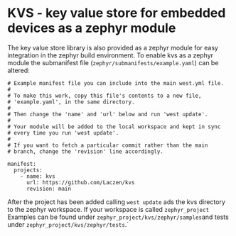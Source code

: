<!--
  Copyright (c) 2022 Laczen

  SPDX-License-Identifier: Apache-2.0
-->
# KVS - key value store for embedded devices as a zephyr module 

The key value store library is also provided as a zephyr module for easy
integration in the zephyr build environment. To enable kvs as a zephyr module
the submanifest file (`zephyr/submanifests/example.yaml`) can be altered:

```
# Example manifest file you can include into the main west.yml file.
#
# To make this work, copy this file's contents to a new file,
# 'example.yaml', in the same directory.
#
# Then change the 'name' and 'url' below and run 'west update'.
#
# Your module will be added to the local workspace and kept in sync
# every time you run 'west update'.
#
# If you want to fetch a particular commit rather than the main
# branch, change the 'revision' line accordingly.

manifest:
  projects:
    - name: kvs
      url: https://github.com/Laczen/kvs
      revision: main
```

After the project has been added calling `west update` ads the kvs directory to
the zephyr workspace. If your workspace is called `zephyr_project` Examples can 
be found under `zephyr_project/kvs/zephyr/samples`and tests under
`zephyr_project/kvs/zephyr/tests`.`
